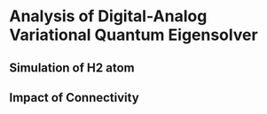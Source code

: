 # Analysis of Digital-Analog Variational Quantum Eigensolver

## Simulation of H2 atom

## Impact of Connectivity

